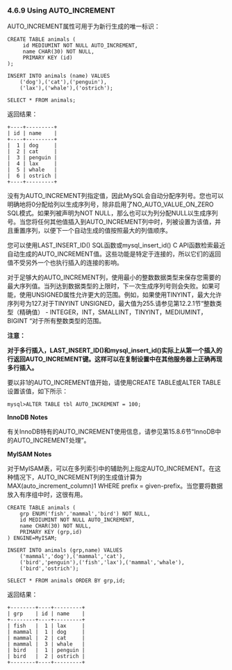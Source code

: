### 4.6.9 Using AUTO\_INCREMENT

AUTO\_INCREMENT属性可用于为新行生成的唯一标识：

```
CREATE TABLE animals (
     id MEDIUMINT NOT NULL AUTO_INCREMENT,
     name CHAR(30) NOT NULL,
     PRIMARY KEY (id)
);

INSERT INTO animals (name) VALUES
    ('dog'),('cat'),('penguin'),
    ('lax'),('whale'),('ostrich');

SELECT * FROM animals;
```

返回结果：

```
+----+---------+
| id | name    |
+----+---------+
|  1 | dog     |
|  2 | cat     |
|  3 | penguin |
|  4 | lax     |
|  5 | whale   |
|  6 | ostrich |
+----+---------+
```

没有为AUTO\_INCREMENT列指定值，因此MySQL会自动分配序列号。您也可以明确地将0分配给列以生成序列号，除非启用了NO\_AUTO\_VALUE\_ON\_ZERO SQL模式。如果列被声明为NOT NULL，那么也可以为列分配NULL以生成序列号。当您将任何其他值插入到AUTO\_INCREMENT列中时，列被设置为该值，并且重置序列，以便下一个自动生成的值按照最大的列值顺序。

您可以使用LAST\_INSERT\_ID\(\) SQL函数或mysql\_insert\_id\(\) C API函数检索最近自动生成的AUTO\_INCREMENT值。这些功能是特定于连接的，所以它们的返回值不受另外一个也执行插入的连接的影响。

对于足够大的AUTO\_INCREMENT列，使用最小的整数数据类型来保存您需要的最大序列值。当列达到数据类型的上限时，下一次生成序列号则会失败。如果可能，使用UNSIGNED属性允许更大的范围。例如，如果使用TINYINT，最大允许序列号为127.对于TINYINT UNSIGNED，最大值为255.请参见第12.2.1节“整数类型（精确值） -  INTEGER，INT，SMALLINT，TINYINT，MEDIUMINT，BIGINT “对于所有整数类型的范围。

**注意：**

**对于多行插入，LAST\_INSERT\_ID\(\)和mysql\_insert\_id\(\)实际上从第一个插入的行返回AUTO\_INCREMENT键。这样可以在复制设置中在其他服务器上正确再现多行插入。**

要以非1的AUTO\_INCREMENT值开始，请使用CREATE TABLE或ALTER TABLE设置该值，如下所示：

```
mysql>ALTER TABLE tbl AUTO_INCREMENT = 100;
```

**InnoDB Notes**

有关InnoDB特有的AUTO\_INCREMENT使用信息，请参见第15.8.6节“InnoDB中的AUTO\_INCREMENT处理”。

**MyISAM Notes**

对于MyISAM表，可以在多列索引中的辅助列上指定AUTO\_INCREMENT。在这种情况下，AUTO\_INCREMENT列的生成值计算为MAX\(auto\_increment\_column\)1 WHERE prefix = given-prefix。当您要将数据放入有序组中时，这很有用。

```
CREATE TABLE animals (
    grp ENUM('fish','mammal','bird') NOT NULL,
    id MEDIUMINT NOT NULL AUTO_INCREMENT,
    name CHAR(30) NOT NULL,
    PRIMARY KEY (grp,id)
) ENGINE=MyISAM;

INSERT INTO animals (grp,name) VALUES
    ('mammal','dog'),('mammal','cat'),
    ('bird','penguin'),('fish','lax'),('mammal','whale'),
    ('bird','ostrich');

SELECT * FROM animals ORDER BY grp,id;
```

返回结果：

```
+--------+----+---------+
| grp    | id | name    |
+--------+----+---------+
| fish   |  1 | lax     |
| mammal |  1 | dog     |
| mammal |  2 | cat     |
| mammal |  3 | whale   |
| bird   |  1 | penguin |
| bird   |  2 | ostrich |
+--------+----+---------+
```



